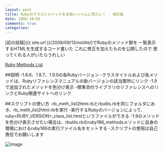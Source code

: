 ```yaml
---
layout: post
title: Rubyのクラスとメソッドを全部いっぺんに見たい！ - 改訂版
date: 2008-10-01
comments: true
categories:
---
```



[前の投稿]({{ site.url }}/2008/09/13/notitle/)でRubyのメソッド群を
一覧表示するHTMLを生成するコード書いた
これに修正を加えたものを公開したので
使ってくれる人がいたらうれしい

[Ruby Methods List](http://www8.plala.or.jp/abridge/)

##説明
-1.8.6、1.8.7、1.9.0の各Rubyバージョン
-クラスタイトルおよび各メソッドは、Rubyリファレンスマニュアルの新バージョンの該当箇所にリンク
-1.9で追加されたメソッドを色分け表示
-標準添付ライブラリのリファレンスへのリンクとRuby関連サイトへのリンク

##スクリプトの使い方
-rb_meth_list2html.rbとrbutils.rbを同じフォルダにおき、rb_meth_list2html.rbを実行
-実行するRubyのバージョンによって、ruby<RUBY_VERSION>_class_list.htmlというファイルができる
-1.9のメソッドを色分け表示させたい場合は、rbutils.rbのruby186_methodsメソッドに自身の環境におけるruby186の実行ファイル名をセットする
-スクリプトの使用は自己責任でお願いします

![image](http://img.f.hatena.ne.jp/images/fotolife/k/keyesberry/20081001/20081001083952.png)


<script src="http://gist.github.com/10357.js"></script>
